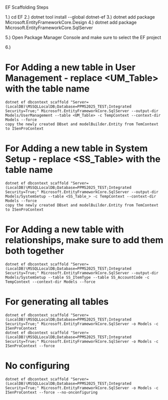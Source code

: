

EF Scaffolding Steps

1.) cd EF
2.) dotnet tool install --global dotnet-ef
3.) dotnet add package Microsoft.EntityFrameworkCore.Design
4.) dotnet add package Microsoft.EntityFrameworkCore.SqlServer

5.) Open Package Manager Console and make sure to select the EF project


6.)
# For Adding a new table in User Management - replace <UM_Table> with the table name

    dotnet ef dbcontext scaffold "Server=(LocalDB)\MSSQLLocalDB;Database=PPMS2025_TEST;Integrated Security=True;" Microsoft.EntityFrameworkCore.SqlServer --output-dir Models/UserManagement --table <UM_Table> -c TempContext --context-dir Models --force
    copy the newly created DBset and modelBuilder.Entity from TemContext to ISenProContext

# For Adding a new table in System Setup - replace <SS_Table> with the table name
    dotnet ef dbcontext scaffold "Server=(LocalDB)\MSSQLLocalDB;Database=PPMS2025_TEST;Integrated Security=True;" Microsoft.EntityFrameworkCore.SqlServer --output-dir Models/SystemSetup --table <SS_Table_> -c TempContext --context-dir Models --force
    copy the newly created DBset and modelBuilder.Entity from TemContext to ISenProContext

# For Adding a new table with relationships, make sure to add them both together
    dotnet ef dbcontext scaffold "Server=(LocalDB)\MSSQLLocalDB;Database=PPMS2025_TEST;Integrated Security=True;" Microsoft.EntityFrameworkCore.SqlServer --output-dir Models/SystemSetup --table SS_ItemType --table SS_AccountCode -c TempContext --context-dir Models --force

# For generating all tables

    dotnet ef dbcontext scaffold "Server=(LocalDB)\MSSQLLocalDB;Database=PPMS2025_TEST;Integrated Security=True;" Microsoft.EntityFrameworkCore.SqlServer -o Models -c ISenProContext
    dotnet ef dbcontext scaffold "Server=(LocalDB)\MSSQLLocalDB;Database=PPMS2025_TEST;Integrated Security=True;" Microsoft.EntityFrameworkCore.SqlServer -o Models -c ISenProContext --force

# No configuring
    dotnet ef dbcontext scaffold "Server=(LocalDB)\MSSQLLocalDB;Database=PPMS2025_TEST;Integrated Security=True;" Microsoft.EntityFrameworkCore.SqlServer -o Models -c ISenProContext --force --no-onconfiguring

